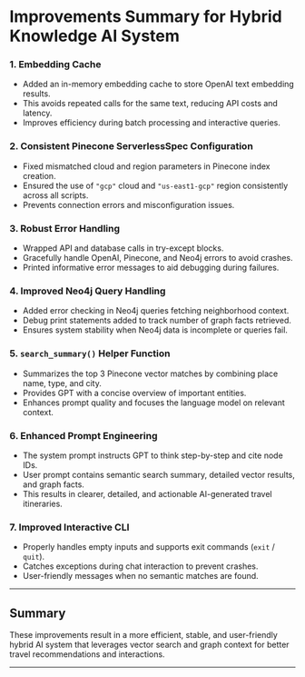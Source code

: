 # Improvements Summary for Hybrid Knowledge AI System

### 1. Embedding Cache

- Added an in-memory embedding cache to store OpenAI text embedding results.
- This avoids repeated calls for the same text, reducing API costs and latency.
- Improves efficiency during batch processing and interactive queries.


### 2. Consistent Pinecone ServerlessSpec Configuration

- Fixed mismatched cloud and region parameters in Pinecone index creation.
- Ensured the use of `"gcp"` cloud and `"us-east1-gcp"` region consistently across all scripts.
- Prevents connection errors and misconfiguration issues.


### 3. Robust Error Handling

- Wrapped API and database calls in try-except blocks.
- Gracefully handle OpenAI, Pinecone, and Neo4j errors to avoid crashes.
- Printed informative error messages to aid debugging during failures.


### 4. Improved Neo4j Query Handling

- Added error checking in Neo4j queries fetching neighborhood context.
- Debug print statements added to track number of graph facts retrieved.
- Ensures system stability when Neo4j data is incomplete or queries fail.


### 5. `search_summary()` Helper Function

- Summarizes the top 3 Pinecone vector matches by combining place name, type, and city.
- Provides GPT with a concise overview of important entities.
- Enhances prompt quality and focuses the language model on relevant context.


### 6. Enhanced Prompt Engineering

- The system prompt instructs GPT to think step-by-step and cite node IDs.
- User prompt contains semantic search summary, detailed vector results, and graph facts.
- This results in clearer, detailed, and actionable AI-generated travel itineraries.


### 7. Improved Interactive CLI

- Properly handles empty inputs and supports exit commands (`exit` / `quit`).
- Catches exceptions during chat interaction to prevent crashes.
- User-friendly messages when no semantic matches are found.

***

## Summary

These improvements result in a more efficient, stable, and user-friendly hybrid AI system that leverages vector search and graph context for better travel recommendations and interactions.

***
